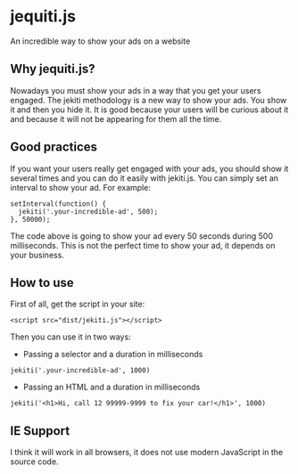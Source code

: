 # jequiti.js

An incredible way to show your ads on a website

## Why jequiti.js?

Nowadays you must show your ads in a way that you get your users engaged. The jekiti methodology is a new way to show your ads. You show it and then you hide it. It is good because your users will be curious about it and because it will not be appearing for them all the time.

## Good practices

If you want your users really get engaged with your ads, you should show it several times and you can do it easily with jekiti.js. You can simply set an interval to show your ad. For example:

```
setInterval(function() {
  jekiti('.your-incredible-ad', 500);
}, 50000);
```

The code above is going to show your ad every 50 seconds during 500 milliseconds. This is not the perfect time to show your ad, it depends on your business.

## How to use

First of all, get the script in your site:

```
<script src="dist/jekiti.js"></script>
```

Then you can use it in two ways:

- Passing a selector and a duration in milliseconds

```
jekiti('.your-incredible-ad', 1000)
```

- Passing an HTML and a duration in milliseconds
```
jekiti('<h1>Hi, call 12 99999-9999 to fix your car!</h1>', 1000)
```

## IE Support

I think it will work in all browsers, it does not use modern JavaScript in the source code.
